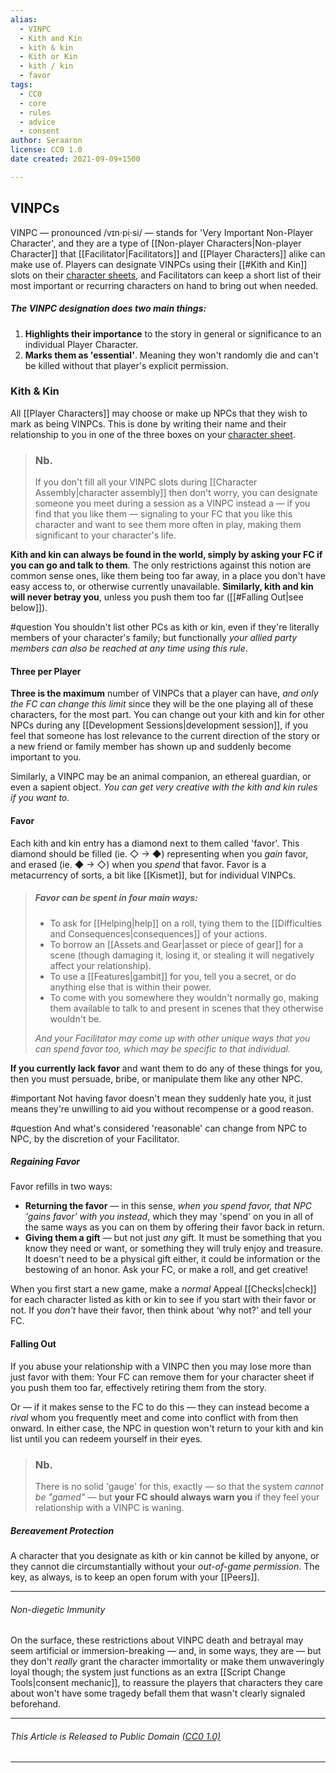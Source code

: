 ```yaml
---
alias:
  - VINPC
  - Kith and Kin
  - kith & kin
  - Kith or Kin
  - kith / kin
  - favor
tags:
  - CC0
  - core
  - rules
  - advice
  - consent
author: Seraaron
license: CC0 1.0
date created: 2021-09-09+1500

---
```


## VINPCs

VINPC — pronounced /vɪn·pi·si/ — stands for 'Very Important Non-Player Character', and they are a type of [[Non-player Characters|Non-player Character]] that [[Facilitator|Facilitators]] and [[Player Characters]] alike can make use of. Players can designate VINPCs using their [[#Kith and Kin]] slots on their [character sheets](#unfinished), and Facilitators can keep a short list of their most important or recurring characters on hand to bring out when needed.

##### The VINPC designation does two main things:

1.  **Highlights their importance** to the story in general or significance to an individual Player Character.
2.  **Marks them as 'essential'**. Meaning they won't randomly die and can't be killed without that player's explicit permission.

### Kith & Kin

All [[Player Characters]] may choose or make up NPCs that they wish to mark as being VINPCs. This is done by writing their name and their relationship to you in one of the three boxes on your [character sheet](#charsheet).

> ### Nb.
> If you don't fill all your VINPC slots during [[Character Assembly|character assembly]] then don't worry, you can designate someone you meet during a session as a VINPC instead a — if you find that you like them — signaling to your FC that you like this character and want to see them more often in play, making them significant to your character's life.

**Kith and kin can always be found in the world, simply by asking your FC if you can go and talk to them**. The only restrictions against this notion are common sense ones, like them being too far away, in a place you don't have easy access to, or otherwise currently unavailable. **Similarly, kith and kin will never betray you**, unless you push them too far ([[#Falling Out|see below]]).

#question You shouldn't list other PCs as kith or kin, even if they're literally members of your character's family; but functionally _your allied party members can also be reached at any time using this rule_.

#### Three per Player

**Three is the maximum** number of VINPCs that a player can have, _and only the FC can change this limit_ since they will be the one playing all of these characters, for the most part. You can change out your kith and kin for other NPCs during any [[Development Sessions|development session]], if you feel that someone has lost relevance to the current direction of the story or a new friend or family member has shown up and suddenly become important to you.

Similarly, a VINPC may be an animal companion, an ethereal guardian, or even a sapient object. _You can get very creative with the kith and kin rules if you want to._

#### Favor

Each kith and kin entry has a diamond next to them called 'favor'. This diamond should be filled (ie. ◇ → ◆) representing when you _gain_ favor, and erased (ie. ◆ → ◇) when you _spend_ that favor. Favor is a metacurrency of sorts, a bit like [[Kismet]], but for individual VINPCs.

> ##### Favor can be spent in four main ways:
> 
> -   To ask for [[Helping|help]] on a roll, tying them to the [[Difficulties and Consequences|consequences]] of your actions.
> -   To borrow an [[Assets and Gear|asset or piece of gear]] for a scene (though damaging it, losing it, or stealing it will negatively affect your relationship).
> -   To use a [[Features|gambit]] for you, tell you a secret, or do anything else that is within their power.
> -   To come with you somewhere they wouldn't normally go, making them available to talk to and present in scenes that they otherwise wouldn't be.
> 
> _And your Facilitator may come up with other unique ways that you can spend favor too, which may be specific to that individual._

**If you currently lack favor** and want them to do any of these things for you, then you must persuade, bribe, or manipulate them like any other NPC.

#important Not having favor doesn't mean they suddenly hate you, it just means they're unwilling to aid you without recompense or a good reason.

#question And what's considered 'reasonable' can change from NPC to NPC, by the discretion of your Facilitator.

##### Regaining Favor

Favor refills in two ways:

-   **Returning the favor** — in this sense, _when you spend favor, that NPC 'gains favor' with you instead_, which they may 'spend' on you in all of the same ways as you can on them by offering their favor back in return.
-   **Giving them a gift** — but not just _any_ gift. It must be something that you know they need or want, or something they will truly enjoy and treasure. It doesn't need to be a physical gift either, it could be information or the bestowing of an honor. Ask your FC, or make a roll, and get creative!

When you first start a new game, make a *normal* Appeal [[Checks|check]] for each character listed as kith or kin to see if you start with their favor or not. If you _don't_ have their favor, then think about ‘why not?’ and tell your FC.

#### Falling Out

If you abuse your relationship with a VINPC then you may lose more than just favor with them: Your FC can remove them for your character sheet if you push them too far, effectively retiring them from the story. 

Or — if it makes sense to the FC to do this — they can instead become a _rival_ whom you frequently meet and come into conflict with from then onward. In either case, the NPC in question won't return to your kith and kin list until you can redeem yourself in their eyes.

> ### Nb.
> There is no solid 'gauge' for this, exactly — so that the system _cannot be "gamed"_ — but **your FC should always warn you** if they feel your relationship with a VINPC is waning.

##### Bereavement Protection

A character that you designate as kith or kin cannot be killed by anyone, or they cannot die circumstantially without your _out-of-game permission_. The key, as always, is to keep an open forum with your [[Peers]].

---

###### Non-diegetic Immunity

On the surface, these restrictions about VINPC death and betrayal may seem artificial or immersion-breaking — and, in some ways, they are — but they don't _really_ grant the character immortality or make them unwaveringly loyal though; the system just functions as an extra [[Script Change Tools|consent mechanic]], to reassure the players that characters they care about won't have some tragedy befall them that wasn't clearly signaled beforehand.

---

###### This Article is Released to Public Domain [(CC0 1.0)](https:/creativecommons.org/publicdomain/zero/1.0/)

---
